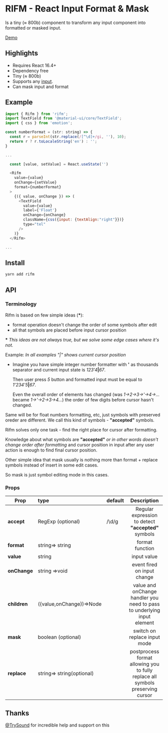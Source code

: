 # RIFM - React Input Format & Mask

Is a tiny (≈ 800b) component to transform any input component
into formatted or masked input.

[Demo](https://istarkov.github.io/rifm)

## Highlights

- Requires React 16.4+
- Dependency free
- Tiny (≈ 800b)
- Supports any [input](https://istarkov.github.io/rifm#material-ui).
- Can mask input and format

## Example

```js
import { Rifm } from 'rifm';
import TextField from '@material-ui/core/TextField';
import { css } from 'emotion';

const numberFormat = (str: string) => {
  const r = parseInt(str.replace(/[^\d]+/gi, ''), 10);
  return r ? r.toLocaleString('en') : '';
}

...

  const [value, setValue] = React.useState('')

  <Rifm
    value={value}
    onChange={setValue}
    format={numberFormat}
  >
    {({ value, onChange }) => (
      <TextField
        value={value}
        label={'Float'}
        onChange={onChange}
        className={css({input: {textAlign:"right"}})}
        type="tel"
      />
    )}
  </Rifm>

...
```

## Install

```sh
yarn add rifm
```

## API

### Terminology

Rifm is based on few simple ideas (**\***):

- format operation doesn't change the order of some symbols after edit
- all that symbols are placed before input cursor position

**\*** _This ideas are not always true, but we solve some edge cases where it's not._

Example:
_In all examples "|" shows current cursor position_

- Imagine you have simple integer number formatter with **'** as thousands separator
  and current input state is _123'4_**|**_67_.

  Then user press _5_ button and formatted input must be equal to _1'234'5_**|**_67_.

  Even the overall order of elements has changed
  (was _1->2->3->'->4->..._ became _1->'->2->3->4..._)
  the order of few digits before cursor hasn't changed.

Same will be for float numbers formatting, etc,
just symbols with preserved oreder are different.
We call this kind of symbols - **"accepted"** symbols.

Rifm solves only one task -
find the right place for cursor after formatting.

Knowledge about what symbols are **"accepted"**
_or in other words doesn't change order after formatting_
and cursor position in input after any user action
is enough to find final cursor position.

Other simple idea that mask usually is nothing more
than format + replace symbols instead of insert in some edit cases.

So mask is just symbol editing mode in this cases.

### Props

| Prop         | type                      | default |                                  Description                                   |
| ------------ | :------------------------ | :------ | :----------------------------------------------------------------------------: |
| **accept**   | RegExp (optional)         | /\d/g   |              Regular expression to detect **"accepted"** symbols               |
| **format**   | string=> string           |         |                                format function                                 |
| **value**    | string                    |         |                                  input value                                   |
| **onChange** | string =>void             |         |                          event fired on input change                           |
| **children** | ({value,onChange})=>Node  |         |    value and onChange handler you need to pass to underlying input element     |
| **mask**     | boolean (optional)        |         |                          switch on replace input mode                          |
| **replace**  | string=> string(optional) |         | postprocess format allowing you to fully replace all symbols preserving cursor |

## Thanks

[@TrySound](https://github.com/TrySound) for incredible help and support on this
